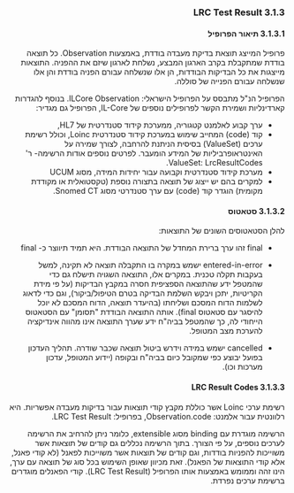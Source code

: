 <div dir="rtl" markdown="1">

### 3.1.3	LRC Test Result

#### 3.1.3.1	תיאור הפרופיל
פרופיל המייצג תוצאת בדיקת מעבדה בודדת, באמצעות Observation.
כל תוצאה בודדת שמתקבלת בקרב הארגון המבצע, נשלחת לארגון שיזם את ההפניה.
התוצאות מייצגות את כל הבדיקות הבודדות, הן אלו שנשלחה עבורם הפניה בודדת והן אלו שנשלחה עבורם הפנייה של סוללה.

הפרופיל הנ"ל מתבסס על הפרופיל הישראלי: ILCore Observation.
בנוסף להגדרות קארדינליות ושמירת הקשר לפרופילים נוספים של IL-Core, הפרופיל גם מגדיר:
-	ערך קבוע לאלמנט קטגוריה, ממערכת קידוד סטנדרטית של HL7, 
-	קוד (code) המחייב שימוש במערכת קידוד סטנדרטית Loinc, וכולל רשימת ערכים (ValueSet) בסיסית הניתנת להרחבה, לצורך שמירה על האינטראופרביליות של המידע הומעבר.
לפרטים נוספים אודות הרשימה- ר' ValueSet: LrcResultCodes.
-	מערכת קידוד סטנדרטית וקבועה עבור יחידות המידה, מסוג UCUM
-	למקרים בהם יש ייצוג של תוצאה בתצורה נוספת (טקסטואלית או מקודדת מקומית) הוגדר קוד (code) עם ערך סטנדרטי מסוג Snomed CT.

#### 3.1.3.2	סטאטוס
להלן הסטאטוסים השונים של התוצאות:
-	final
זהו ערך ברירת המחדל של התוצאה הבודדת. היא תמיד תיווצר כ- final

-	entered-in-error 
ישמש במקרה בו התקבלה תוצאה לא תקינה, למשל בעקבות תקלה טכנית.
במקרים אלו, התוצאה השגויה תישלח גם כדי שהמטפל ידע שהתוצאה הספציפית חסרה במקבץ הבדיקות (על פי מידת הקריטיות, יתכן ויבקש השלמת הבדיקה בטרם הטיפול/ביקור), וגם כדי לדאוג לשלמות הדוח המסכם ושליחתו (בהיעדר תוצאה, הדוח המסכם לא יוכל להיסגר עם סטאטוס final). אותה התוצאה הבודדת "תסומן" עם הסטאטוס הייחודי לה, כך שהמטפל בביה"ח ידע שערך התוצאה אינו מהווה אינדיקציה להערכת מצב המטופל.

-	cancelled
ישמש במידה וידרש ביטול תוצאה שכבר שודרה. 
תהליך העדכון בפועל יבוצע כפי שמקובל כיום בביה"ח ובקופה (יידוע המטופל, עדכון מערכות וכו).

#### 3.1.3.3 LRC Result Codes
רשימת ערכי Loinc אשר כוללת מקבץ קודי תוצאות עבור בדיקות מעבדה אפשריות.
היא רלוונטית עבור אלמנט: Observation.code, בפרופיל: LRC Test Result.

הרשימה מוגדרת עם binding מסוג extensible, כלומר ניתן להרחיב את הרשימה לערכים נוספים, על פי הצורך.
בתוך הרשימה נכללים גם קודים של תוצאות אשר משוייכות להפניות בודדות, וגם קודים של תוצאות אשר משוייכות לפאנל (לא קודי פאנל, אלא קודי התוצאות של הפאנל). זאת מכיוון שאופן השימוש בכל סוג של תוצאה עם ערך, הינו זהה וממומש באמצעות אותו הפרופיל (LRC Test Result).
קודי הפאנלים מוגדרים ברשימת ערכים נפרדת.

</div>